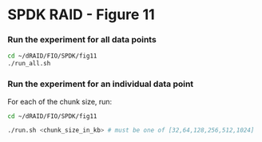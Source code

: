 # SPDK RAID - Figure 11

### Run the experiment for all data points
```Bash
cd ~/dRAID/FIO/SPDK/fig11
./run_all.sh
```

### Run the experiment for an individual data point

For each of the chunk size, run:
```Bash
cd ~/dRAID/FIO/SPDK/fig11

./run.sh <chunk_size_in_kb> # must be one of [32,64,128,256,512,1024]
```